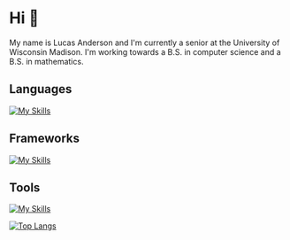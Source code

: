 # Hi 👋
My name is Lucas Anderson and I'm currently a senior at the University of Wisconsin Madison. I'm working towards a B.S. in computer science and a B.S. in mathematics.

## Languages
[![My Skills](https://skillicons.dev/icons?i=ts,js,html,css,py,java,c)](https://skillicons.dev)

## Frameworks
[![My Skills](https://skillicons.dev/icons?i=react,nodejs,jest,bootstrap)](https://skillicons.dev)

## Tools
[![My Skills](https://skillicons.dev/icons?i=git,webpack,bash)](https://skillicons.dev)

<!-- ![GitHub stats](https://github-readme-stats.zohan.tech/api?username=landerson02&show_icons=true&theme=react&&hide_border=true) -->

[![Top Langs](https://github-readme-stats.vercel.app/api/top-langs/?username=landerson02&layout=compact&theme=dracula&langs_count=6)](https://github.com/anuraghazra/github-readme-stats)


<!--
**landerson02/landerson02** is a ✨ _special_ ✨ repository because its `README.md` (this file) appears on your GitHub profile.

Here are some ideas to get you started:

- 🔭 I’m currently working on ...
- 🌱 I’m currently learning ...
- 👯 I’m looking to collaborate on ...
- 🤔 I’m looking for help with ...
- 💬 Ask me about ...
- 📫 How to reach me: ...
- 😄 Pronouns: ...
- ⚡ Fun fact: ...
-->
